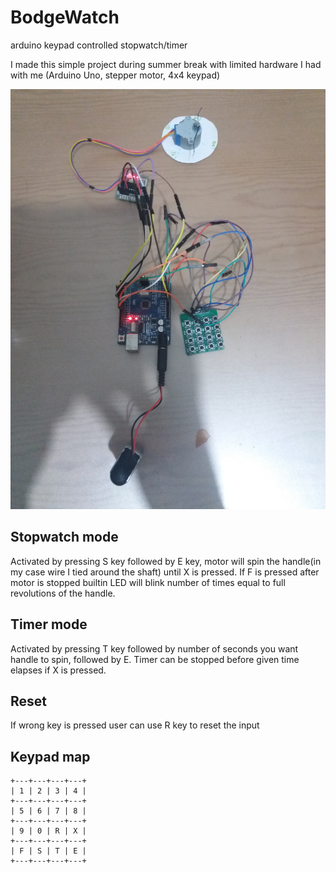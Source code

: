 # BodgeWatch
arduino keypad controlled stopwatch/timer

I made this simple project during summer break with limited hardware I had with me (Arduino Uno, stepper motor, 4x4 keypad)

![BodgeWatch](picture.jpg)

## Stopwatch mode

Activated by pressing S key followed by E key, motor will spin the handle(in my case wire I tied around the shaft) until X is pressed. If F is pressed after motor is stopped builtin LED will blink number of times equal to full revolutions of the handle.

## Timer mode

Activated by pressing T key followed by number of seconds you want handle to spin, followed by E. Timer can be stopped before given time elapses if X is pressed.

## Reset

If wrong key is pressed user can use R key to reset the input

## Keypad map

```
+---+---+---+---+
| 1 | 2 | 3 | 4 |
+---+---+---+---+
| 5 | 6 | 7 | 8 |
+---+---+---+---+
| 9 | 0 | R | X |
+---+---+---+---+
| F | S | T | E |
+---+---+---+---+

```
